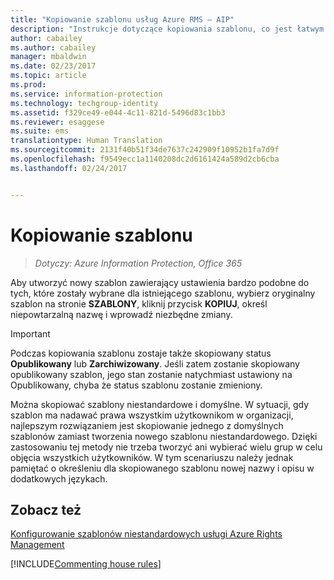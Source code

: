 ```yaml
---
title: "Kopiowanie szablonu usług Azure RMS — AIP"
description: "Instrukcje dotyczące kopiowania szablonu, co jest łatwym sposobem tworzenia nowego szablonu, który ma ustawienia bardzo podobnego do szablonu już istniejącego."
author: cabailey
ms.author: cabailey
manager: mbaldwin
ms.date: 02/23/2017
ms.topic: article
ms.prod: 
ms.service: information-protection
ms.technology: techgroup-identity
ms.assetid: f329ce49-e044-4c11-821d-5496d83c1bb3
ms.reviewer: esaggese
ms.suite: ems
translationtype: Human Translation
ms.sourcegitcommit: 2131f40b51f34de7637c242909f10952b1fa7d9f
ms.openlocfilehash: f9549ecc1a1140208dc2d6161424a589d2cb6cba
ms.lasthandoff: 02/24/2017


---
```



# <a name="copy-a-template"></a>Kopiowanie szablonu

>*Dotyczy: Azure Information Protection, Office 365*

Aby utworzyć nowy szablon zawierający ustawienia bardzo podobne do tych, które zostały wybrane dla istniejącego szablonu, wybierz oryginalny szablon na stronie **SZABLONY**, kliknij przycisk **KOPIUJ**, określ niepowtarzalną nazwę i wprowadź niezbędne zmiany.

> [!IMPORTANT]
> Podczas kopiowania szablonu zostaje także skopiowany status **Opublikowany** lub **Zarchiwizowany**. Jeśli zatem zostanie skopiowany opublikowany szablon, jego stan zostanie natychmiast ustawiony na Opublikowany, chyba że status szablonu zostanie zmieniony.

Można skopiować szablony niestandardowe i domyślne. W sytuacji, gdy szablon ma nadawać prawa wszystkim użytkownikom w organizacji, najlepszym rozwiązaniem jest skopiowanie jednego z domyślnych szablonów zamiast tworzenia nowego szablonu niestandardowego. Dzięki zastosowaniu tej metody nie trzeba tworzyć ani wybierać wielu grup w celu objęcia wszystkich użytkowników. W tym scenariuszu należy jednak pamiętać o określeniu dla skopiowanego szablonu nowej nazwy i opisu w dodatkowych językach.



## <a name="see-also"></a>Zobacz też
[Konfigurowanie szablonów niestandardowych usługi Azure Rights Management](configure-custom-templates.md)

[!INCLUDE[Commenting house rules](../includes/houserules.md)]

